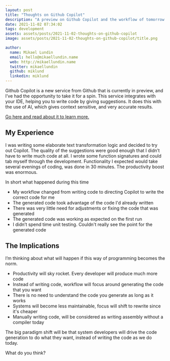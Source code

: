 ```yaml
---
layout: post
title: "Thoughts on Github Copilot"
description: "A preview on Github Copilot and the workflow of tomorrow."
date: 2021-11-02 07:34:02
tags: development
assets: assets/posts/2021-11-02-thoughts-on-github-copilot
image: assets/posts/2021-11-02-thoughts-on-github-copilot/title.png

author:
  name: Mikael Lundin
  email: hello@mikaellundin.name
  web: http://mikaellundin.name
  twitter: mikaellundin
  github: miklund
  linkedin: miklund
---
```


Github Copilot is a new service from Github that is currently in preview, and I’ve had the opportunity to take it for a spin. This service integrates with your IDE, helping you to write code by giving suggestions. It does this with the use of AI, which gives context sensitive, and very accurate results.

[Go here and read about it to learn more.](https://copilot.github.com)

## My Experience

I was writing some elaborate text transformation logic and decided to try out Copilot. The quality of the suggestions were good enough that I didn’t have to write much code at all. I wrote some function signatures and could tab myself through the development. Functionality I expected would take several evenings of coding, was done in 30 minutes. The productivity boost was enormous.

In short what happened during this time

- My workflow changed from writing code to directing Copilot to write the correct code for me
- The generated code took advantage of the code I'd already written
- There was very little need for adjustments or fixing the code that was generated
- The generated code was working as expected on the first run
- I didn’t spend time unit testing. Couldn't really see the point for the generated code

## The Implications

I’m thinking about what will happen if this way of programming becomes the norm.

- Productivity will sky rocket. Every developer will produce much more code
- Instead of writing code, workflow will focus around generating the code that you want
- There is no need to understand the code you generate as long as it works
- Systems will become less maintainable, focus will shift to rewrite since it's cheaper
- Manually writing code, will be considered as writing assembly without a compiler today

The big paradigm    shift will be that system developers will drive the code generation to do what they want, instead of writing the code as we do today.

What do you think?
